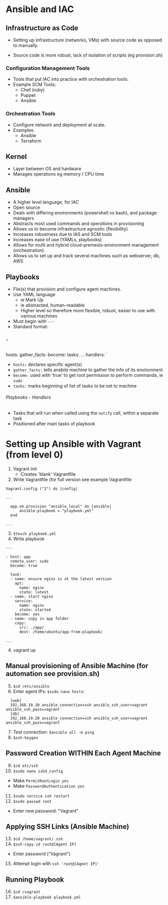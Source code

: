 # Ansible and IAC

## Infrastructure as Code

- Setting up infrastructure (networks, VMs) with source code as opposed to manually.

- Source code is more robust, lack of isolation of scripts (eg provision.sh)

### Configuration Management Tools

- Tools that put IAC into practice with orchestration tools.
- Example SCM Tools:
	- Chef (ruby)
	- Puppet
	- Ansible

### Orchestration Tools

- Configure network and deployment at scale.
- Examples:
	- Ansible
	- Terraform

## Kernel

- Layer between OS and hardware
- Manages operations eg memory / CPU time

## Ansible

- A higher level language, for IAC
- Open source
- Deals with differing environments (powershell vs bash), and package managers
- Abstracts most used commands and operations in provisioning
- Allows us to become infrastructure agnostic (flexibility)
- Increases robustness due to IAS and SCM tools
- Increases ease of use (YAMLs, playbooks)
- Allows for multi and hybrid cloud-premesis-environment management (orchestration)
- Allows us to set up and track several machines such as webserver, db, AWS

## Playbooks

- File(s) that provision and configure agent machines.
- Use YAML language
	- ie Mark Up
	- ie abstracted, human-readable
	- Higher level so therefore more flexible, robust, easier to use with various machines
- Must begin with `---`
- Standard format:

` 
---
hosts:
gather_facts:
become:
tasks:
...
handlers:
`
- `hosts:` declares specific agent(s)
- `gather_facts:` tells ansbile machine to gather the info of its environment
- `become:` used with 'true' to get root permission to perform commands, ie `sudo`
- `tasks:` marks beginning of list of tasks to be set to machine

###### Playbooks - Handlers

- Tasks that will run when called using the `notify` call, within a separate task
- Positioned after main tasks of playbook

# Setting up Ansible with Vagrant (from level 0)

1) Vagrant init
	- Creates 'blank' Vagrantfile
2) Write Vagrantfile (for full version see example Vagrantfile

```
Vagrant.config ("2") do |config|

...
	
  app.vm.provision "ansible_local" do |ansible|
      ansible.playbook = "playbook.yml"
  end

...
```

3) `$touch playbook.yml`
4) Write playbook

```
---

- host: app
  remote_user: sudo
  become: true

  task:
  - name: ensure nginx is at the latest version
    apt:
      name: nginx
      state: latest
  - name: start nginx
    service: 
      name: nginx
      state: started
    become: yes
  - name: copy in app folder
    copy:
      src: ./app/
      dest: /home/ubuntu/app-from-playbook/

...

```

4) vagrant up

## Manual provisioning of Ansible Machine (for automation see provision.sh)


5) `$cd /etc/ansible`
6) Enter agent IPs:  `$sudo nano hosts`:
```
  [web]
  192.168.10.10 ansible_connection=ssh ansible_ssh_user=vagrant ansible_ssh_pass=vagrant
  [db]
  192.168.10.20 ansible_connection=ssh ansible_ssh_user=vagrant ansible_ssh_pass=vagrant
```
7) Test connection:   `$ansible all -m ping`
8) `$ssh-keygen`

## Password Creation WITHIN Each Agent Machine

9) `$cd etc/ssh`
10) `$sudo nano sshd_config`
  - Make `PermitRootLogin yes`
  - Make `PasswordAuthentication yes`
11) `$sudo service ssh restart`
12) `$sudo passwd root`
  - Enter new password: "Vagrant"

## Applying SSH Links (Ansible Machine)

13) `$cd /home/vagrant/.ssh`
14) `$ssh-copy-id root@[Agent IP]`
  - Enter password ("Vagrant")
15) Attempt login with `ssh 'root@[Agent IP]'`

## Running Playbook

16) `$cd /vagrant`
17) `$ansible-playbook playbook.yml`
